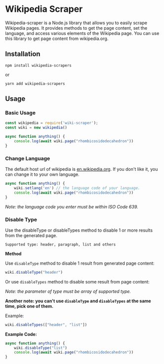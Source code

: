 # Wikipedia Scraper
Wikipedia-scraper is a Node.js library that allows you to easily scrape Wikipedia pages. It provides methods to get the page content, set the language, and access various elements of the Wikipedia page. You can use this library to get page content from wikipedia.org.

## Installation
```code
npm install wikipedia-scrapers
```
or
```code
yarn add wikipedia-scrapers
```

## Usage
<h3>Basic Usage</h3>

```js
const wikipedia = require('wiki-scraper');
const wiki = new wikipedia()

async function anything() {
    console.log(await wiki.page("rhombicosidodecahedron"))
}
```

<h3>Change Language</h3>

The default host url of wikipedia is [en.wikipedia.org](en.wikipedia.org). If you don't like it, you can change it to your own language.

```js
async function anything() {
    wiki.setlang('en') // the language code of your language.
    console.log(await wiki.page("rhombicosidodecahedron"))
}
```
_Note: the language code you enter must be within ISO Code 639._

<h3>Disable Type</h3>

Use the disableType or disableTypes method to disable 1 or more results from the generated page.

```Supported type: header, paragraph, list and others```

**Method**

Use `disableType` method to disable 1 result from generated page content:

```js
wiki.disableType("header")
```

Or use `disableTypes` method to disable some result from page content:

<i>Note: the parameter of type must be array of supported type.</i>

<b>Another note: you can't use <code>disableType</code> and <code>disableTypes</code> at the same time, pick one of them.</b>

Example:
```js
wiki.disableTypes(["header", "list"])
```

**Example Code:**

```js
async function anything() {
    wiki.disableType("list")
    console.log(await wiki.page("rhombicosidodecahedron"))
}
```